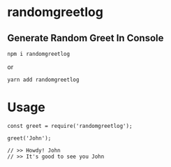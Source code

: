 # randomgreetlog

## Generate Random Greet In Console

```
npm i randomgreetlog
```

or

```
yarn add randomgreetlog
```

# Usage

```
const greet = require('randomgreetlog');

greet('John');

// >> Howdy! John
// >> It's good to see you John
```
